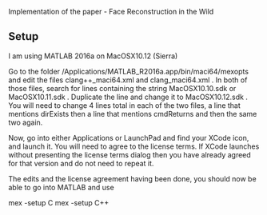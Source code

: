 
Implementation of the paper - Face Reconstruction in the Wild

## Setup

I am using MATLAB 2016a on MacOSX10.12 (Sierra)

Go to the folder /Applications/MATLAB_R2016a.app/bin/maci64/mexopts and edit the files clang++_maci64.xml and clang_maci64.xml . In both of those files, search for lines containing the string MacOSX10.10.sdk or MacOSX10.11.sdk . Duplicate the line and change it to MacOSX10.12.sdk . You will need to change 4 lines total in each of the two files, a line that mentions dirExists then a line that mentions cmdReturns and then the same two again.

Now, go into either Applications or LaunchPad and find your XCode icon, and launch it. You will need to agree to the license terms. If XCode launches without presenting the license terms dialog then you have already agreed for that version and do not need to repeat it.

The edits and the license agreement having been done, you should now be able to go into MATLAB and use

mex -setup C
mex -setup C++
